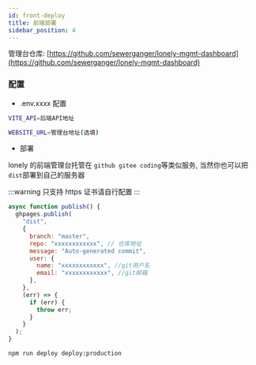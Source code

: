 ```yaml
---
id: front-deploy
title: 前端部署
sidebar_position: 4
---
```


管理台仓库: [https://github.com/sewerganger/lonely-mgmt-dashboard](https://github.com/sewerganger/lonely-mgmt-dashboard)

### 配置

- .env.xxxx 配置

```bash title=".env.production"
VITE_API=后端API地址

WEBSITE_URL=管理台地址(选填)
```

- 部署

lonely 的前端管理台托管在 `github gitee coding`等类似服务, 当然你也可以把`dist`部署到自己的服务器

:::warning
只支持 https 证书请自行配置
:::

```javascript title="scripts/deploy-production"
async function publish() {
  ghpages.publish(
    "dist",
    {
      branch: "master",
      repo: "xxxxxxxxxxxx", // 仓库地址
      message: "Auto-generated commit",
      user: {
        name: "xxxxxxxxxxxx", //git用户名
        email: "xxxxxxxxxxxx", //git邮箱
      },
    },
    (err) => {
      if (err) {
        throw err;
      }
    }
  );
}
```

```bash title="部署"
npm run deploy deploy:production
```
